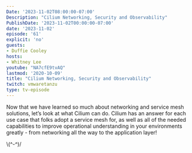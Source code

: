 ```yaml
---
Date: '2023-11-02T08:00:00-07:00'
Description: "Cilium Networking, Security and Observability"
PublishDate: '2023-11-02T00:00:00-07:00'
date: '2023-11-02'
episode: '61'
explicit: 'no'
guests:
- Duffie Cooley
hosts:
- Whitney Lee
youtube: "NA7cfE9tvAQ"
lastmod: '2020-10-09'
title: "Cilium Networking, Security and Observability"
twitch: vmwaretanzu
type: tv-episode
---
```


Now that we have learned so much about networking and service mesh solutions, let’s look at what Cilium can do. Cilium has an answer for each use case that folks adopt a service mesh for, as well as all of the needed capabilities to improve operational understanding in your environments greatly - from networking all the way to the application layer!

\\(^-^)/
